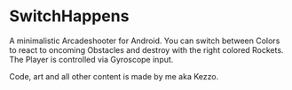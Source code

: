 # SwitchHappens

A minimalistic Arcadeshooter for Android. You can switch between Colors to react to oncoming Obstacles and destroy with the right colored Rockets. The Player is controlled via Gyroscope input.

Code, art and all other content is made by me aka Kezzo.
